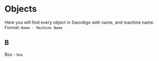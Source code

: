 # Objects
Here you will find every object in Swordigo with name, and machine name.
Format: `Name - Machine Name`

## B
Box - `box`
